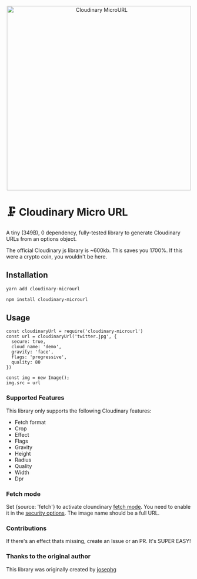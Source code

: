 <p align="center">
  <img src="https://i.imgur.com/0HShUQD.png" width="500" alt="Cloudinary MicroURL">
</p>

# 🗜 Cloudinary Micro URL

A tiny (349B), 0 dependency, fully-tested library to generate Cloudinary URLs from an options object.

The official Cloudinary js library is ~600kb. This saves you 1700%. If this were a crypto coin, you wouldn't be here.

## Installation

```sh
yarn add cloudinary-microurl
```

```sh
npm install cloudinary-microurl
```

## Usage

```es6
const cloudinaryUrl = require('cloudinary-microurl')
const url = cloudinaryUrl('twitter.jpg', {
  secure: true,
  cloud_name: 'demo',
  gravity: 'face',
  flags: 'progressive',
  quality: 80
})

const img = new Image();
img.src = url
```

### Supported Features

This library only supports the following Cloudinary features:

- Fetch format
- Crop
- Effect
- Flags
- Gravity
- Height
- Radius
- Quality
- Width
- Dpr

### Fetch mode

Set {source: 'fetch'} to activate cloundinary [fetch mode](http://cloudinary.com/documentation/fetch_remote_images#remote_image_fetch_url). You need to enable it in the [security options](https://cloudinary.com/console/settings/security). The image name should be a full URL.

### Contributions

If there's an effect thats missing, create an Issue or an PR. It's SUPER EASY!

### Thanks to the original author
This library was originally created by [josephg](https://github.com/josephg)
